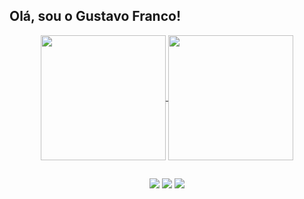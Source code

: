 ## Olá, sou o Gustavo Franco!
<div align="center">
<a href="https://github.com/thanatusx/github-readme-stats">
  <img height=200 align="center" src="https://github-readme-stats.vercel.app/api?username=thanatusx&show_icons=true\&theme=ocean_dark" />
</a>

<a href="https://github.com/anuraghazra/convoychat">
  <img height=200 align="center" src="https://github-readme-stats.vercel.app/api/top-langs?username=thanatusx&layout=donut&langs_count=8&card_width=320&show_icons=true\&theme=ocean_dark" />
</a>
</div>

## 

<div align="center"> 
  <a href="https://instagram.com/gustavoo_franco" target="_blank"><img src="https://img.shields.io/badge/-Instagram-%23E4405F?style=for-the-badge&logo=instagram&logoColor=white" target="_blank"></a>
  <a href = "mailto:gustavo.sil.franco@gmail.com"><img src="https://img.shields.io/badge/-Gmail-%23333?style=for-the-badge&logo=gmail&logoColor=white" target="_blank"></a>
  <a href="https://www.linkedin.com/in/gustavo-franco-8395142a3" target="_blank"><img src="https://img.shields.io/badge/-LinkedIn-%230077B5?style=for-the-badge&logo=linkedin&logoColor=white" target="_blank"></a> 
  
</div>
